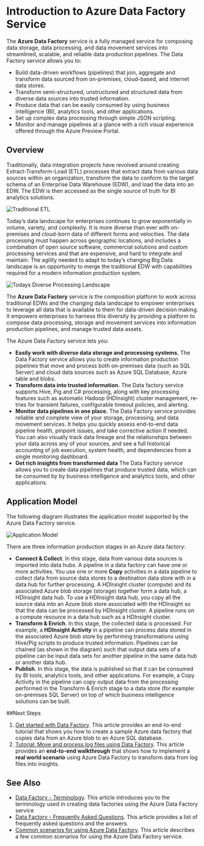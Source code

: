 <properties 
	pageTitle="Introduction to Azure Data Factory" 
	description="Learn how you can use the Azure Data Factory service to compose data processing, data storage and data movement services to create pipelines that produce trusted information." 
	services="data-factory" 
	documentationCenter="" 
	authors="spelluru" 
	manager="jhubbard" 
	editor="monicar"/>

<tags 
	ms.service="data-factory" 
	ms.workload="data-services" 
	ms.tgt_pltfrm="na" 
	ms.devlang="na" 
	ms.topic="article" 
	ms.date="03/26/2015" 
	ms.author="spelluru"/>

# Introduction to Azure Data Factory Service
<!--
The **Azure Data Factory** service is a fully managed service for composing data storage, processing, and movement services into streamlined, scalable, and reliable data production pipelines.  Developers can use Data Factory to transform semi-structured, unstructured and structured data from on-premises and cloud sources into trusted information. Developers build data-driven workflows (pipelines) that join, aggregate and transform data sourced from their on-premises, cloud-based and internet services, and set up complex data processing through simple JSON scripting. The Azure Data Factory service provides monitoring and management of these pipelines at a glance with a rich visual experience offered through the Azure Preview Portal. The information produced by pipelines can be easily consumed using BI and analytics tools, and other applications to reliably drive key business insights and decisions.
-->

The **Azure Data Factory** service is a fully managed service for composing data storage, data processing, and data movement services into streamlined, scalable, and reliable data production pipelines. The Data Factory service allows you to: 

- Build data-driven workflows (pipelines) that join, aggregate and transform data sourced from  on-premises, cloud-based, and internet data stores. 
- Transform semi-structured, unstructured and structured data from diverse data sources into trusted information.
- Produce data that can be easily consumed by using business intelligence (BI), analytics tools, and other applications. 
- Set up complex data processing through simple JSON scripting.
- Monitor and manage pipelines at a glance with a rich visual experience offered through the Azure Preview Portal.  


<!--
This article provides an overview of the Azure Data Factory service, the value it provides, and the scenarios it supports.
--> 

## Overview
Traditionally, data integration projects have revolved around creating Extract-Transform-Load (ETL) processes that extract data from various data sources within an organization, transform the data to conform to the target schema of an Enterprise Data Warehouse (EDW), and load the data into an EDW. The EDW is then accessed as the single source of truth for BI analytics solutions. 

![Traditional ETL][image-data-factory-introduction-traditional-ETL]

Today’s data landscape for enterprises continues to grow exponentially in volume, variety, and complexity. It is more diverse than ever with on-premises and cloud-born data of different forms and velocities.  The data processing must happen across geographic locations, and includes a combination of open source software, commercial solutions and custom processing services and that are expensive, and hard to integrate and maintain.  The agility needed to adapt to today’s changing Big Data landscape is an opportunity to merge the traditional EDW with capabilities required for a modern information production system.  

![Todays Diverse Processing Landscape][image-data-factory-introduction-todays-diverse-processing-landspace]

The **Azure Data Factory** service is the composition platform to work across traditional EDWs and the changing data landscape to empower enterprises to leverage all data that is available to them for data-driven decision making. It empowers enterprises to harness this diversity by providing a platform to compose data processing, storage and movement services into information production pipelines, and manage trusted data assets.

The Azure Data Factory service lets you:

- **Easily work with diverse data storage and processing systems.** 
The Data Factory service allows you to create information production pipelines that move and process both on-premises data (such as SQL Server) and cloud data sources such as Azure SQL Database, Azure table and blobs. 
- **Transform data into trusted information.** 
The Data factory service supports Hive, Pig and C# processing, along with key processing features such as automatic Hadoop (HDInsight) cluster management, re-tries for transient failures, configurable timeout policies, and alerting.  
- **Monitor data pipelines in one place.** 
The Data Factory service provides reliable and complete view of your storage, processing, and data movement services.  It helps you quickly assess end-to-end data pipeline health, pinpoint issues, and take corrective action if needed. You can also visually track data lineage and the relationships between your data across any of your sources, and see a full historical accounting of job execution, system health, and dependencies from a single monitoring dashboard.
- **Get rich insights from transformed data**
The Data Factory service allows you to create data pipelines that produce trusted data, which can be consumed by by business intelligence and analytics tools, and other applications.

<!--
Today, to take advantage of the benefits of Data Factory, developers interact directly with individual data pipelines, storage services, and compute services.  As the Data Factory service evolves over time, we will introduce additional storage and processing services, and new mechanisms of grouping compute and storage services and data pipelines together into ‘Hubs’.  We describe Hubs here in our introduction, as this nascent concept appears throughout the service as a precursor for future releases.

An Azure Data Factory Hub is a container for storage and compute services (both referred to as Linked services), as well as for the data pipelines that use and run on those resources. The Hub container allows the Data Factory to be divided into logical or domain specific groupings.  For example, an enterprise may have a “West US Azure Hub” which manages all of the Linked services and pipelines focused in the West US data center, or a “Sales EDW Hub” which manages all the Linked services and pipelines associated with populating and processing data for the Sales EDW.  An important characteristic of Hubs is that a pipeline runs on a single hub. This means that when defining a pipeline, all of the Linked services referenced by tables or activities within that pipeline must have the same Hub name as the pipeline itself.

Hubs will help to encapsulate storage and compute in a way where pipelines can reference only a Hub rather than the specific services and tables it uses. The Hub can then use policies to decide where to run a pipeline. This will have several important impacts. One is that it will provide easier scale-up as more Linked services can be added to a Hub, and pipelines can be load-balanced across these new Linked services. Another is that it will reuse of pipeline definitions on different Hubs.

-->

## Application Model
The following diagram illustrates the application model supported by the Azure Data Factory service.

![Application Model][image-data-factory-application-model]

There are three information production stages in an Azure data factory:

- **Connect & Collect**. In this stage, data from various data sources is imported into data hubs. A pipeline in a data factory can have one or more activities. You use one or more **Copy** activities in a data pipeline to collect data from source data stores to a destination data store with in a data hub for further processing. A HDInsight cluster (compute) and its associated Azure blob storage (storage) together form a data hub, a HDInsight data hub. To use a HDInsight data hub, you copy all the source data into an Azure blob store associated with the HDInsight so that the data can be processed by HDInsight cluster. A pipeline runs on a compute resource in a data hub such as a HDInsight cluster.      
- **Transform & Enrich**. In this stage, the collected data is processed. For example, a **HDInsight Activity** in a pipeline can process data stored in the associated Azure blob store by performing transformations using Hive/Pig scripts to produce trusted information. Pipelines can be chained (as shown in the diagram) such that output data sets of a pipeline can be input data sets for another pipeline in the same data hub or another data hub.  
- **Publish**. In this stage, the data is published so that it can be consumed by BI tools, analytics tools, and other applications. For example, a Copy Activity in the pipeline can copy output data from the processing performed in the Transform & Enrich stage to a data store (for example: on-premises SQL Server) on top of which business intelligence solutions can be built.   

<!--

Data Factories enable developers to create pipelines which are groups of data movement and/or processing activities that accept one or more input datasets and produce one or more output datasets. Pipelines can be executed once or on a flexible range of schedules (hourly, daily, weekly, etc…). A dataset is a named view of data. The data being described can vary from simple bytes, semi-structured data like CSV files all the way to tables or models.

Pipelines comprised of data movement activities (for example: Copy Activity) are often used to import/export data from all the data sources (databases, files, SaaS services, etc…) used by the organization into a data hub.
 
Once data is in a **hub**, **pipelines** hosted by the compute services of the hub, are used to transform data into a form suitable for consumption (by BI tools, applications, customers, etc.).  
  
Finally, **pipelines** can be chained (as shown in the diagram) such that the output **dataset(s)** of one are the input(s) of another.  This allows complex data flows to be factored into **pipelines** that run within a data hub or span multiple hubs.  Using **pipelines** in this way provides organizations the building blocks to compose the best of breed on-premises, cloud and Software-as-a-Service (SaaS) services all through the lens of a single, easily managed data factory.
--> 


##Next Steps
1. [Get started with Data Factory][datafactory-getstarted]. This article provides an end-to-end tutorial that shows you how to create a sample Azure data factory that copies data from an Azure blob to an Azure SQL database.
2. [Tutorial: Move and process log files using Data Factory][adf-tutorial]. This article provides an **end-to-end walkthrough** that shows how to implement a **real world scenario** using Azure Data Factory to transform data from log files into insights.

## See Also
- [Data Factory - Terminology][adf-terminology]. This article introduces you to the terminology used in creating data factories using the Azure Data Factory service 
- [Data Factory - Frequently Asked Questions][adf-faq]. This article provides a list of frequently asked questions and the answers.
- [Common scenarios for using Azure Data Factory][adf-common-scenarios]. This article describes a few common scenarios for using the Azure Data Factory service. 


[Power-Query-Azure-Table]: http://office.microsoft.com/en-001/excel-help/connect-to-microsoft-azuretable-storage-HA104122607.aspx
[Power-Query-Azure-Blob]: http://office.microsoft.com/en-001/excel-help/connect-to-microsoft-azure-blob-storage-HA104113447.aspx
[Power-Query-Azure-SQL]: http://office.microsoft.com/en-001/excel-help/connect-to-a-microsoft-azure-sql-database-HA104019809.aspx
[Power-Query-OnPrem-SQL]: http://office.microsoft.com/en-001/excel-help/connect-to-a-sql-server-database-HA104019808.aspx

[adf-faq]: data-factory-faq.md
[adf-terminology]: data-factory-terminology.md
[copy-data-with-adf]: data-factory-copy-activity.md
[use-pig-hive]: data-factory-pig-hive-activities.md
[run-map-reduce]: data-factory-map-reduce.md
[azure-ml-adf]: data-factory-create-predictive-pipelines.md
[adf-common-scenarios]: data-factory-common-scenarios.md
[create-factory-using-dotnet-sdk]: data-factory-create-data-factories-programmatically.md
[data-factory-editor]: data-factory-editor.md
[create-data-factory-using-powershell]: data-factory-monitor-manage-using-powershell.md

[adf-powershell-reference]: https://msdn.microsoft.com/library/dn820234.aspx 


[msdn-stored-procedure-activity]: https://msdn.microsoft.com/library/dn912649.aspx
[msdn-class-library-reference]: https://msdn.microsoft.com/library/dn883654.aspx
[msdn-rest-api-reference]: https://msdn.microsoft.com/library/dn906738.aspx

[adf-tutorial]: data-factory-tutorial.md
[datafactory-getstarted]: data-factory-get-started.md

[image-data-factory-introduction-traditional-ETL]: ./media/data-factory-introduction/TraditionalETL.PNG

[image-data-factory-introduction-todays-diverse-processing-landspace]:./media/data-factory-introduction/TodaysDiverseDataProcessingLandscape.PNG

[image-data-factory-application-model]:./media/data-factory-introduction/DataFactoryApplicationModel.png

[image-data-factory-data-flow]:./media/data-factory-introduction/DataFactoryDataFlow.png



